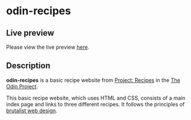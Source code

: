 # odin-recipes

## Live preview

Please view the live preview [here](https://moitroorgo.github.io/odin-recipes/).

## Description

**odin-recipes** is a basic recipe website from [Project: Recipes](https://www.theodinproject.com/lessons/foundations-recipes) in the [The Odin Project](https://www.theodinproject.com/).

This basic recipe website, which uses HTML and CSS, consists of a main index page and links to three different recipes. It follows the principles of [brutalist web design](https://brutalistwebsites.com/).